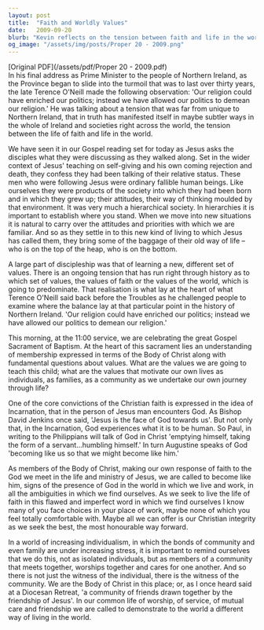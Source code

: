 ```yaml
---
layout: post
title:  "Faith and Worldly Values"
date:   2009-09-20
blurb: "Kevin reflects on the tension between faith and life in the world, as exemplified in the Gospel reading where Jesus's disciples discuss their status. He emphasizes the importance of Christian values over worldly hierarchies and individualism, and the role of the church community in supporting each other to live as disciples of Christ. The sermon also highlights the significance of Baptism and the Christian conviction of Incarnation."
og_image: "/assets/img/posts/Proper 20 - 2009.png"
---
```

[Original PDF](/assets/pdf/Proper 20 - 2009.pdf)    
In his final address as Prime Minister to the people of Northern Ireland, as the Province began to slide into the turmoil that was to last over thirty years, the late Terence O'Neill made the following observation: 'Our religion could have enriched our politics; instead we have allowed our politics to demean our religion.' He was talking about a tension that was far from unique to Northern Ireland, that in truth has manifested itself in maybe subtler ways in the whole of Ireland and societies right across the world, the tension between the life of faith and life in the world.

We have seen it in our Gospel reading set for today as Jesus asks the disciples what they were discussing as they walked along. Set in the wider context of Jesus' teaching on self-giving and his own coming rejection and death, they confess they had been talking of their relative status. These men who were following Jesus were ordinary fallible human beings. Like ourselves they were products of the society into which they had been born and in which they grew up; their attitudes, their way of thinking moulded by that environment. It was very much a hierarchical society. In hierarchies it is important to establish where you stand. When we move into new situations it is natural to carry over the attitudes and priorities with which we are familiar. And so as they settle in to this new kind of living to which Jesus has called them, they bring some of the baggage of their old way of life – who is on the top of the heap, who is on the bottom.

A large part of discipleship was that of learning a new, different set of values. There is an ongoing tension that has run right through history as to which set of values, the values of faith or the values of the world, which is going to predominate. That realisation is what lay at the heart of what Terence O'Neill said back before the Troubles as he challenged people to examine where the balance lay at that particular point in the history of Northern Ireland. 'Our religion could have enriched our politics; instead we have allowed our politics to demean our religion.'

This morning, at the 11:00 service, we are celebrating the great Gospel Sacrament of Baptism. At the heart of this sacrament lies an understanding of membership expressed in terms of the Body of Christ along with fundamental questions about values. What are the values we are going to teach this child; what are the values that motivate our own lives as individuals, as families, as a community as we undertake our own journey through life?

One of the core convictions of the Christian faith is expressed in the idea of Incarnation, that in the person of Jesus man encounters God. As Bishop David Jenkins once said, 'Jesus is the face of God towards us'. But not only that, in the Incarnation, God experiences what it is to be human. So Paul, in writing to the Philippians will talk of God in Christ 'emptying himself, taking the form of a servant...humbling himself.' In turn Augustine speaks of God 'becoming like us so that we might become like him.'

As members of the Body of Christ, making our own response of faith to the God we meet in the life and ministry of Jesus, we are called to become like him, signs of the presence of God in the world in which we live and work, in all the ambiguities in which we find ourselves. As we seek to live the life of faith in this flawed and imperfect word in which we find ourselves I know many of you face choices in your place of work, maybe none of which you feel totally comfortable with. Maybe all we can offer is our Christian integrity as we seek the best, the most honourable way forward.

In a world of increasing individualism, in which the bonds of community and even family are under increasing stress, it is important to remind ourselves that we do this, not as isolated individuals, but as members of a community that meets together, worships together and cares for one another. And so there is not just the witness of the individual, there is the witness of the community. We are the Body of Christ in this place; or, as I once heard said at a Diocesan Retreat, 'a community of friends drawn together by the friendship of Jesus'. In our common life of worship, of service, of mutual care and friendship we are called to demonstrate to the world a different way of living in the world.
